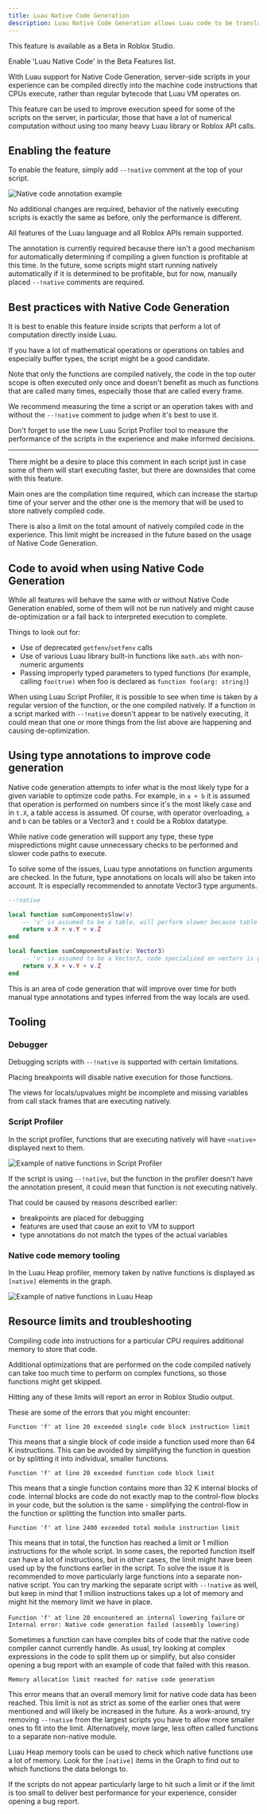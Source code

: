 ```yaml
---
title: Luau Native Code Generation
description: Luau Native Code Generation allows Luau code to be translated directly to CPU machine code.
---
```


<Alert severity="info">
This feature is available as a Beta in Roblox Studio.

Enable 'Luau Native Code' in the Beta Features list.
</Alert>

With Luau support for Native Code Generation, server-side scripts in your experience can be compiled directly into the machine code instructions that CPUs execute, rather than regular bytecode that Luau VM operates on.

This feature can be used to improve execution speed for some of the scripts on the server, in particular, those that have a lot of numerical computation without using too many heavy Luau library or Roblox API calls.

## Enabling the feature

To enable the feature, simply add `--!native` comment at the top of your script.

![Native code annotation example](../assets/scripting/scripts/native-hello-world.png)

No additional changes are required, behavior of the natively executing scripts is exactly the same as before, only the performance is different.

All features of the Luau language and all Roblox APIs remain supported.

The annotation is currently required because there isn't a good mechanism for automatically determining if compiling a given function is profitable at this time.
In the future, some scripts might start running natively automatically if it is determined to be profitable, but for now, manually placed `--!native` comments are required.

## Best practices with Native Code Generation

It is best to enable this feature inside scripts that perform a lot of computation directly inside Luau.

If you have a lot of mathematical operations or operations on tables and especially buffer types, the script might be a good candidate.

Note that only the functions are compiled natively, the code in the top outer scope is often executed only once and doesn't benefit as much as functions that are called many times, especially those that are called every frame.

We recommend measuring the time a script or an operation takes with and without the `--!native` comment to judge when it's best to use it.

Don't forget to use the new Luau Script Profiler tool to measure the performance of the scripts in the experience and make informed decisions.

---

There might be a desire to place this comment in each script just in case some of them will start executing faster, but there are downsides that come with this feature.

Main ones are the compilation time required, which can increase the startup time of your server and the other one is the memory that will be used to store natively compiled code.

There is also a limit on the total amount of natively compiled code in the experience. This limit might be increased in the future based on the usage of Native Code Generation.

## Code to avoid when using Native Code Generation

While all features will behave the same with or without Native Code Generation enabled, some of them will not be run natively and might cause de-optimization or a fall back to interpreted execution to complete.

Things to look out for:

- Use of deprecated `getfenv`/`setfenv` calls
- Use of various Luau library built-in functions like `math.abs` with non-numeric arguments
- Passing improperly typed parameters to typed functions (for example, calling `foo(true)` when foo is declared as `function foo(arg: string)`)

When using Luau Script Profiler, it is possible to see when time is taken by a regular version of the function, or the one compiled natively.
If a function in a script marked with `--!native` doesn't appear to be natively executing, it could mean that one or more things from the list above are happening and causing de-optimization.

## Using type annotations to improve code generation

Native code generation attempts to infer what is the most likely type for a given variable to optimize code paths.
For example, in `a + b` it is assumed that operation is performed on numbers since it's the most likely case and in `t.X`, a table access is assumed.
Of course, with operator overloading, `a` and `b` can be tables or a Vector3 and `t` could be a Roblox datatype.

While native code generation will support any type, these type mispredictions might cause unnecessary checks to be performed and slower code paths to execute.

To solve some of the issues, Luau type annotations on function arguments are checked. In the future, type annotations on locals will also be taken into account.
It is especially recommended to annotate Vector3 type arguments.

```lua
--!native

local function sumComponentsSlow(v)
    -- 'v' is assumed to be a table, will perform slower because table checks are performed
    return v.X + v.Y + v.Z
end

local function sumComponentsFast(v: Vector3)
    -- 'v' is assumed to be a Vector3, code specialized on vectors is generated
    return v.X + v.Y + v.Z
end
```

This is an area of code generation that will improve over time for both manual type annotations and types inferred from the way locals are used.

## Tooling

### Debugger

Debugging scripts with `--!native` is supported with certain limitations.

Placing breakpoints will disable native execution for those functions.

The views for locals/upvalues might be incomplete and missing variables from call stack frames that are executing natively.

### Script Profiler

In the script profiler, functions that are executing natively will have `<native>` displayed next to them.

![Example of native functions in Script Profiler](../assets/scripting/scripts/native-profiler-annotations.png)

If the script is using `--!native`, but the function in the profiler doesn't have the annotation present, it could mean that function is not executing natively.

That could be caused by reasons described earlier:

- breakpoints are placed for debugging
- features are used that cause an exit to VM to support
- type annotations do not match the types of the actual variables

### Native code memory tooling

In the Luau Heap profiler, memory taken by native functions is displayed as `[native]` elements in the graph.

![Example of native functions in Luau Heap](../assets/scripting/scripts/native-luau-heap-memory.png)

## Resource limits and troubleshooting

Compiling code into instructions for a particular CPU requires additional memory to store that code.

Additional optimizations that are performed on the code compiled natively can take too much time to perform on complex functions, so those functions might get skipped.

Hitting any of these limits will report an error in Roblox Studio output.

These are some of the errors that you might encounter:

`Function 'f' at line 20 exceeded single code block instruction limit`

This means that a single block of code inside a function used more than 64 K instructions.
This can be avoided by simplifying the function in question or by splitting it into individual, smaller functions.

`Function 'f' at line 20 exceeded function code block limit`

This means that a single function contains more than 32 K internal blocks of code. Internal blocks are code do not exactly map to the control-flow blocks in your code, but the solution is the same - simplifying the control-flow in the function or splitting the function into smaller parts.

`Function 'f' at line 2400 exceeded total module instruction limit`

This means that in total, the function has reached a limit or 1 million instructions for the whole script.
In some cases, the reported function itself can have a lot of instructions, but in other cases, the limit might have been used up by the functions earlier in the script.
To solve the issue it is recommended to move particularly large functions into a separate non-native script.
You can try marking the separate script with `--!native` as well, but keep in mind that 1 million instructions takes up a lot of memory and might hit the memory limit we have in place.

`Function 'f' at line 20 encountered an internal lowering failure`
or
`Internal error: Native code generation failed (assembly lowering)`

Sometimes a function can have complex bits of code that the native code compiler cannot currently handle.
As usual, try looking at complex expressions in the code to split them up or simplify, but also consider opening a bug report with an example of code that failed with this reason.

`Memory allocation limit reached for native code generation`

This error means that an overall memory limit for native code data has been reached.
This limit is not as strict as some of the earlier ones that were mentioned and will likely be increased in the future.
As a work-around, try removing `--!native` from the largest scripts you have to allow more smaller ones to fit into the limit. Alternatively, move large, less  often called functions to a separate non-native module.

Luau Heap memory tools can be used to check which native functions use a lot of memory. Look for the `[native]` items in the Graph to find out to which functions the data belongs to.

If the scripts do not appear particularly large to hit such a limit or if the limit is too small to deliver best performance for your experience, consider opening a bug report.
